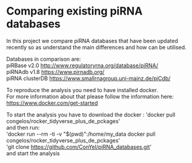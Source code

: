 # Comparing existing piRNA databases 
 
In this project we compare piRNA databases that have been updated   
recently so as understand the main differences and how can be utilised.  

Databases in comparison are:  
piRBase v2.0 http://www.regulatoryrna.org/database/piRNA/  
piRNAdb v1.8 https://www.pirnadb.org/  
piRNA clusterDB https://www.smallrnagroup.uni-mainz.de/piCdb/

To reproduce the analysis you need to have installed docker.   
For more information about that please follow the information here: https://www.docker.com/get-started   

To start the analysis you have to download the docker :
'docker pull congelos/rocker_tidyverse_plus_de_pckages'   
and then run:   
'docker run --rm -ti -v "$(pwd)":/home/my_data docker pull congelos/rocker_tidyverse_plus_de_pckages'  
'git clone https://github.com/ConYel/piRNA_databases.git'  
and start the analysis
